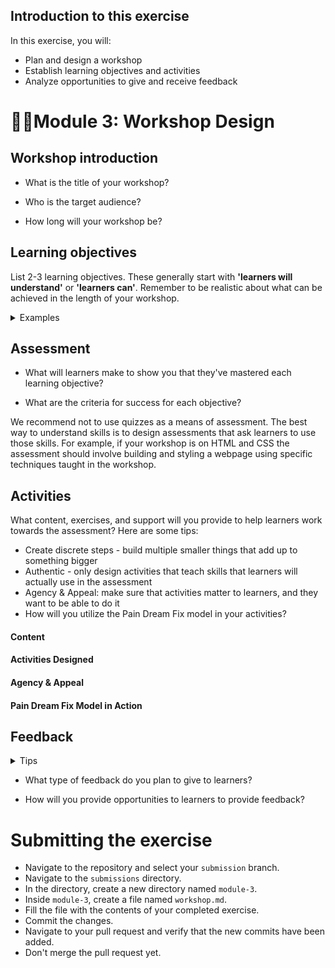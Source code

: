 ## Introduction to this exercise

In this exercise, you will:
- Plan and design a workshop
- Establish learning objectives and activities
- Analyze opportunities to give and receive feedback

# 🧑‍🏫Module 3: Workshop Design

## Workshop introduction

- What is the title of your workshop?


- Who is the target audience?



- How long will your workshop be?



## Learning objectives

List 2-3 learning objectives. These generally start with **'learners will understand'** or **'learners can'**. Remember to be realistic about what can be achieved in the length of your workshop.


 
<details><summary>Examples</summary>
Learning objectives should talk about clear aims for the workshop from the
perspective of the learner. They should all follow a standard format:

> Learners will... [understand/be able to] *insert item here*

For example:

1. Learners will be able to submit a pull request
2. Learners will be able to build a calculator application in Kotlin
3. Learners will understand the differences between Docker and Kubernetes

Please make sure your learning objectives follow this format.
</details>

## Assessment

- What will learners make to show you that they've mastered each learning objective?



- What are the criteria for success for each objective?



We recommend not to use quizzes as a means of assessment. The best way to understand skills is to design assessments that ask learners to use those skills. For example, if your workshop is on HTML and CSS the assessment should involve building and styling a webpage using specific techniques taught in the workshop.

## Activities

What content, exercises, and support will you provide to help learners work towards the assessment? Here are some tips:

- Create discrete steps - build multiple smaller things that add up to something bigger
- Authentic - only design activities that teach skills that learners will actually use in the assessment
- Agency & Appeal: make sure that activities matter to learners, and they want to be able to do it
- How will you utilize the Pain Dream Fix model in your activities?
#### Content

 

#### Activities Designed


#### Agency & Appeal



#### Pain Dream Fix Model in Action



## Feedback
<details><summary>Tips</summary>
You can increase the feedback rate by setting aside 5 minutes in the end for people to fill in a feedback survey before they leave. If you wait until afterward, your response rate will plummet.
</details>

- What type of feedback do you plan to give to learners?



- How will you provide opportunities to learners to provide feedback?


# Submitting the exercise

- Navigate to the repository and select your `submission` branch.
- Navigate to the `submissions` directory.
- In the directory, create a new directory named `module-3`.
- Inside `module-3`, create a file named `workshop.md`.
- Fill the file with the contents of your completed exercise.
- Commit the changes.
- Navigate to your pull request and verify that the new commits have been added.
- Don't merge the pull request yet.

